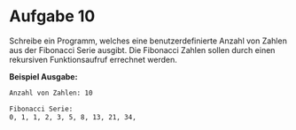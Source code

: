 # Aufgabe 10

Schreibe ein Programm, welches eine benutzerdefinierte Anzahl von Zahlen aus der Fibonacci Serie ausgibt. Die Fibonacci Zahlen sollen durch einen rekursiven Funktionsaufruf errechnet werden.

__Beispiel Ausgabe:__

```txt
Anzahl von Zahlen: 10

Fibonacci Serie:
0, 1, 1, 2, 3, 5, 8, 13, 21, 34,
```
